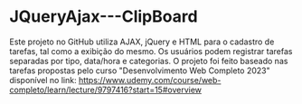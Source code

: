 # JQueryAjax---ClipBoard
 
Este projeto no GitHub utiliza AJAX, jQuery e HTML para o cadastro de tarefas, tal como a exibição do mesmo. Os usuários podem registrar tarefas separadas por tipo, data/hora e categorias.
O projeto foi feito baseado nas tarefas propostas pelo curso "Desenvolvimento Web Completo 2023" disponível no link: https://www.udemy.com/course/web-completo/learn/lecture/9797416?start=15#overview
